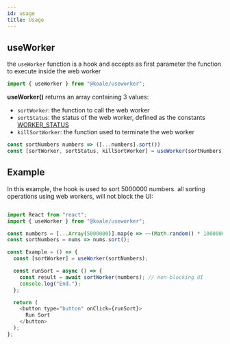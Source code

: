 ```yaml
---
id: usage
title: Usage
---
```


## useWorker

the `useWorker` function is a hook and accepts as first parameter the function to execute inside the web worker

```javascript
import { useWorker } from "@koale/useworker";
```

**useWorker()** returns an array containing 3 values:

- `sortWorker`: the function to call the web worker
- `sortStatus`: the status of the web worker, defined as the constants [WORKER_STATUS](api.md)
- `killSortWorker`: the function used to terminate the web worker

```javascript
const sortNumbers numbers => ([...numbers].sort())
const [sortWorker, sortStatus, killSortWorker] = useWorker(sortNumbers);
```

## Example

In this example, the hook is used to sort 5000000 numbers. all sorting operations using web workers, will not block the UI:

```javascript

import React from "react";
import { useWorker } from "@koale/useworker";

const numbers = [...Array(5000000)].map(e => ~~(Math.random() * 1000000));
const sortNumbers = nums => nums.sort();

const Example = () => {
  const [sortWorker] = useWorker(sortNumbers);

  const runSort = async () => {
    const result = await sortWorker(numbers); // non-blocking UI
    console.log("End.");
  };

  return (
    <button type="button" onClick={runSort}>
      Run Sort
    </button>
  );
};
```
